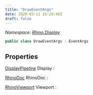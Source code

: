 ```yaml
---
title: "DrawEventArgs"
date: 2020-03-11 15:29:46Z
draft: false
---
```


*Namespace: [Rhino.Display](../)*

```cs
public class DrawEventArgs : EventArgs
```
## Properties

[DisplayPipeline](/rhinocommon/rhino/display/displaypipeline/) Display
: 

[RhinoDoc](/rhinocommon/rhino/rhinodoc/) RhinoDoc
: 

[RhinoViewport](/rhinocommon/rhino/display/rhinoviewport/) Viewport
: 
